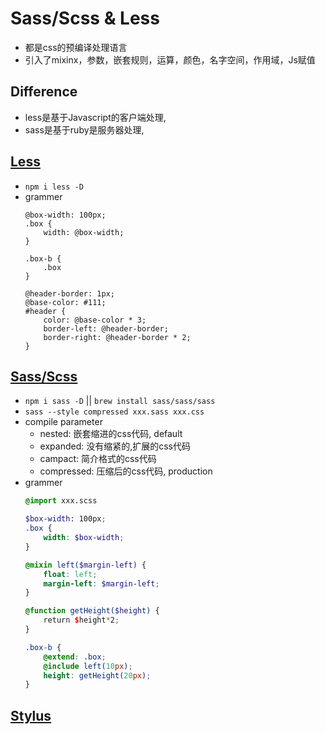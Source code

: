 # Sass/Scss & Less
- 都是css的预编译处理语言
- 引入了mixinx，参数，嵌套规则，运算，颜色，名字空间，作用域，Js赋值

## Difference
- less是基于Javascript的客户端处理, 
- sass是基于ruby是服务器处理, 

## [Less](http://lesscss.org/)
- `npm i less -D`
- grammer
    ```less
    @box-width: 100px;
    .box {
        width: @box-width;
    }

    .box-b {
        .box
    }

    @header-border: 1px;
    @base-color: #111;
    #header {
        color: @base-color * 3;
        border-left: @header-border;
        border-right: @header-border * 2;
    }
    ```
## [Sass/Scss](http://sass-lang.com/)
- `npm i sass -D` || `brew install sass/sass/sass`
- `sass --style compressed xxx.sass xxx.css` 
- compile parameter
    - nested: 嵌套缩进的css代码, default
    - expanded: 没有缩紧的,扩展的css代码
    - campact: 简介格式的css代码
    - compressed: 压缩后的css代码, production
- grammer
    ```scss
    @import xxx.scss

    $box-width: 100px;
    .box {
        width: $box-width;
    }

    @mixin left($margin-left) {
        float: left;
        margin-left: $margin-left;
    }

    @function getHeight($height) {
        return $height*2;
    }

    .box-b {
        @extend: .box;
        @include left(10px);
        height: getHeight(20px);
    }
    ```

## [Stylus](http://stylus-lang.com/)